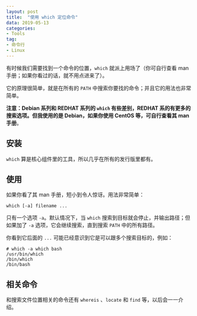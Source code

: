 ```yaml
---
layout: post
title:  "使用 which 定位命令"
data: 2019-05-13
categories:
- Tools
tag:
- 命令行
- Linux
---
```


有时候我们需要找到一个命令的位置，`which` 就派上用场了（你可自行查看 man 手册；如果你看过的话，就不用点进来了）。

<!-- more -->

它的原理很简单，就是在所有的 `PATH` 中搜索你要找的命令；并且它的用法也非常简单。

**注意：Debian 系列和 REDHAT 系列的 `which` 有些差别，REDHAT 系的有更多的搜索选项。但我使用的是 Debian，如果你使用 CentOS 等，可自行查看其 man 手册**。


## 安装

`which` 算是核心组件里的工具，所以几乎在所有的发行版里都有。


## 使用

如果你看了其 man 手册，短小到令人惊讶。用法非常简单：

```
which [-a] filename ...
```

只有一个选项 `-a`。默认情况下，当 `which` 搜索到目标就会停止，并输出路径；但如果加了 `-a` 选项，它会继续搜索，直到搜索 `PATH` 中的所有路径。

你看到它后面的 `...` 可能已经意识到它是可以跟多个搜索目标的，例如：

```
# which -a which bash
/usr/bin/which
/bin/which
/bin/bash
```

## 相关命令

和搜索文件位置相关的命令还有 `whereis` 、`locate` 和 `find` 等，以后会一一介绍。
